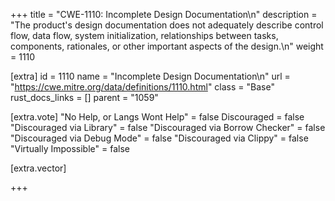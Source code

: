 +++
title = "CWE-1110: Incomplete Design Documentation\n"
description = "The product's design documentation does not adequately describe control flow, data flow, system initialization, relationships between tasks, components, rationales, or other important aspects of the design.\n"
weight = 1110

[extra]
id = 1110
name = "Incomplete Design Documentation\n"
url = "https://cwe.mitre.org/data/definitions/1110.html"
class = "Base"
rust_docs_links = []
parent = "1059"

[extra.vote]
"No Help, or Langs Wont Help" = false
Discouraged = false
"Discouraged via Library" = false
"Discouraged via Borrow Checker" = false
"Discouraged via Debug Mode" = false
"Discouraged via Clippy" = false
"Virtually Impossible" = false

[extra.vector]

+++